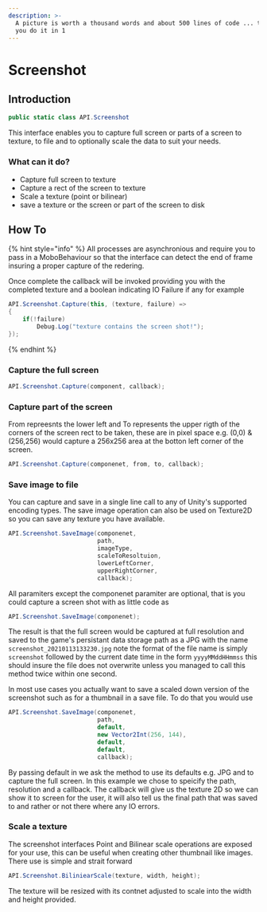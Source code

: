 ```yaml
---
description: >-
  A picture is worth a thousand words and about 500 lines of code ... this lets
  you do it in 1
---
```


# Screenshot

## Introduction

```csharp
public static class API.Screenshot
```

This interface enables you to capture full screen or parts of a screen to texture, to file and to optionally scale the data to suit your needs.

### What can it do?

* Capture full screen to texture
* Capture a rect of the screen to texture
* Scale a texture (point or bilinear)
* save a texture or the screen or part of the screen to disk

## How To

{% hint style="info" %}
All processes are asynchronious and require you to pass in a MoboBehaviour so that the interface can detect the end of frame insuring a proper capture of the redering.



Once complete the callback will be invoked providing you with the completed texture and a boolean indicating IO Failure if any for example



```csharp
API.Screenshot.Capture(this, (texture, failure) => 
{
    if(!failure)
        Debug.Log("texture contains the screen shot!");
});
```
{% endhint %}

### Capture the full screen

```csharp
API.Screenshot.Capture(component, callback);
```

### Capture part of the screen

From repreesnts the lower left and To represents the upper rigth of the corners of the screen rect to be taken, these are in pixel space e.g. (0,0) & (256,256) would capture a 256x256 area at the botton left corner of the screen.

```csharp
API.Screenshot.Capture(componenet, from, to, callback);
```

### Save image to file

You can capture and save in a single line call to any of Unity's supported encoding types. The save image operation can also be used on Texture2D so you can save any texture you have available.

```csharp
API.Screenshot.SaveImage(componenet,
                         path,
                         imageType,
                         scaleToResoltuion,
                         lowerLeftCorner,
                         upperRightCorner,
                         callback);
```

All paramiters except the componenet paramiter are optional, that is you could capture a screen shot with as little code as

```csharp
API.Screenshot.SaveImage(componenet);
```

The result is that the full screen would be captured at full resolution and saved to the game's persistant data storage path as a JPG with the name `screenshot_20210113133230.jpg` note the format of the file name is simply `screenshot` followed by the current date time in the form `yyyyMMddHHmmss` this should insure the file does not overwrite unless you managed to call this method twice within one second.

In most use cases you actually want to save a scaled down version of the screenshot such as for a thumbnail in a save file. To do that you would use

```csharp
API.Screenshot.SaveImage(componenet,
                         path,
                         default,
                         new Vector2Int(256, 144),
                         default,
                         default,
                         callback);
```

By passing default in we ask the method to use its defaults e.g. JPG and to capture the full screen. In this example we chose to speicify the path, resolution and a callback. The callback will give us the texture 2D so we can show it to screen for the user, it will also tell us the final path that was saved to and rather or not there where any IO errors.

### Scale a texture

The screenshot interfaces Point and Bilinear scale operations are exposed for your use, this can be useful when creating other thumbnail like images. There use is simple and strait forward

```csharp
API.Screenshot.BiliniearScale(texture, width, height);
```

The texture will be resized with its contnet adjusted to scale into the width and height provided.

